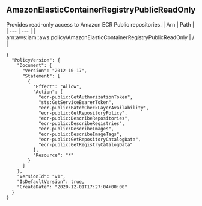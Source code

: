 
## AmazonElasticContainerRegistryPublicReadOnly
Provides read-only access to Amazon ECR Public repositories.
| Arn | Path |
| --- | --- |
| arn:aws:iam::aws:policy/AmazonElasticContainerRegistryPublicReadOnly | / |
```
{
  "PolicyVersion": {
    "Document": {
      "Version": "2012-10-17",
      "Statement": [
        {
          "Effect": "Allow",
          "Action": [
            "ecr-public:GetAuthorizationToken",
            "sts:GetServiceBearerToken",
            "ecr-public:BatchCheckLayerAvailability",
            "ecr-public:GetRepositoryPolicy",
            "ecr-public:DescribeRepositories",
            "ecr-public:DescribeRegistries",
            "ecr-public:DescribeImages",
            "ecr-public:DescribeImageTags",
            "ecr-public:GetRepositoryCatalogData",
            "ecr-public:GetRegistryCatalogData"
          ],
          "Resource": "*"
        }
      ]
    },
    "VersionId": "v1",
    "IsDefaultVersion": true,
    "CreateDate": "2020-12-01T17:27:04+00:00"
  }
}
```

